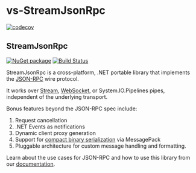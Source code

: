 # vs-StreamJsonRpc

[![codecov](https://codecov.io/gh/Microsoft/vs-streamjsonrpc/branch/main/graph/badge.svg)](https://codecov.io/gh/Microsoft/vs-streamjsonrpc)

## StreamJsonRpc

[![NuGet package](https://img.shields.io/nuget/v/StreamJsonRpc.svg)](https://www.nuget.org/packages/StreamJsonRpc)
[![Build Status](https://dev.azure.com/azure-public/vside/_apis/build/status/vs-streamjsonrpc)](https://dev.azure.com/azure-public/vside/_build/latest?definitionId=13)

StreamJsonRpc is a cross-platform, .NET portable library that implements the
[JSON-RPC][JSONRPC] wire protocol.

It works over [Stream](https://docs.microsoft.com/dotnet/api/system.io.stream), [WebSocket](https://docs.microsoft.com/dotnet/api/system.net.websockets.websocket), or System.IO.Pipelines pipes, independent of the underlying transport.

Bonus features beyond the JSON-RPC spec include:

1. Request cancellation
1. .NET Events as notifications
1. Dynamic client proxy generation
1. Support for [compact binary serialization](https://microsoft.github.io/vs-streamjsonrpc/docs/extensibility.html) via MessagePack
1. Pluggable architecture for custom message handling and formatting.

Learn about the use cases for JSON-RPC and how to use this library from our [documentation](https://microsoft.github.io/vs-streamjsonrpc/).

[JSONRPC]: https://www.jsonrpc.org/
